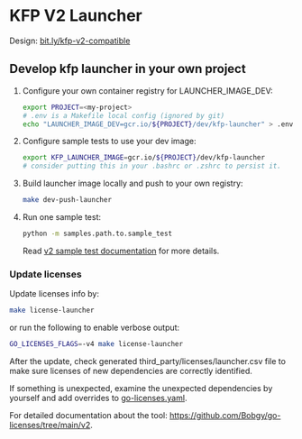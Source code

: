 # KFP V2 Launcher

Design: [bit.ly/kfp-v2-compatible](https://bit.ly/kfp-v2-compatible)

## Develop kfp launcher in your own project

1. Configure your own container registry for LAUNCHER_IMAGE_DEV:

    ```bash
    export PROJECT=<my-project>
    # .env is a Makefile local config (ignored by git)
    echo "LAUNCHER_IMAGE_DEV=gcr.io/${PROJECT}/dev/kfp-launcher" > .env
    ```

1. Configure sample tests to use your dev image:

    ```bash
    export KFP_LAUNCHER_IMAGE=gcr.io/${PROJECT}/dev/kfp-launcher
    # consider putting this in your .bashrc or .zshrc to persist it.
    ```

1. Build launcher image locally and push to your own registry:

    ```bash
    make dev-push-launcher
    ```

1. Run one sample test:

    ```bash
    python -m samples.path.to.sample_test
    ```

    Read [v2 sample test documentation](./test/README.md) for more details.

### Update licenses

Update licenses info by:

```bash
make license-launcher
```

or run the following to enable verbose output:

```bash
GO_LICENSES_FLAGS=-v4 make license-launcher
```

After the update, check generated third_party/licenses/launcher.csv file to
make sure licenses of new dependencies are correctly identified.

If something is unexpected, examine the unexpected dependencies by yourself and add
overrides to [go-licenses.yaml](./go-licenses.yaml).

For detailed documentation about the tool: <https://github.com/Bobgy/go-licenses/tree/main/v2>.
